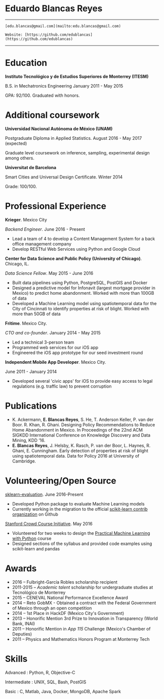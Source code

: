 
Eduardo Blancas Reyes
=====================

------------------------------------------------------------------------------
    [edu.blancas@gmail.com](mailto:edu.blancas@gmail.com)

    Website: [https://github.com/edublancas](https://github.com/edublancas)
------------------------------------------------------------------------------

Education
=========
**Instituto Tecnológico y de Estudios Superiores de Monterrey (ITESM)**

B.S. in Mechatronics Engineering                  January 2011 - May 2015

GPA: 92/100. Graduated with honors.

Additional coursework
=====================

**Universidad Nacional Autónoma de México (UNAM)**

Postgraduate Diploma in Applied Statistics. August 2016 - May 2017 (expected)

Graduate level coursework on inference, sampling, experimental design among others.

**Universitat de Barcelona**

Smart Cities and Universal Design Certificate. Winter 2014

Grade: 100/100.

Professional Experience
=======================

**Krieger**. Mexico City

*Backend Engineer*. June 2016 - Present

* Lead a team of 4 to develop a Content Management System for a back office management company
* Develop RESTful Web Services using Python and Google Cloud

**Center for Data Science and Public Policy (University of Chicago)**. Chicago, IL.

*Data Science Fellow*. May 2015 - June 2016

* Built data pipelines using Python, PostgreSQL, PostGIS and Docker
* Designed a predictive model for Infonavit (largest mortgage provider in Mexico) to predict home abandonment. Worked with more than 100GB of data
* Developed a Machine Learning model using spatiotemporal data for the City of Cincinnati to identify properties at risk of blight. Worked with more than 50GB of data


**Fritime**. Mexico City.

*CTO and co-founder*. January 2014 - May 2015

* Led a technical 3-person team
* Programmed web services for our iOS app
* Engineered the iOS app prototype for our seed investment round

**Independent Mobile App Developer**. Mexico City.

June 2011 - January 2014

* Developed several 'civic apps' for iOS to provide easy access to legal regulations (e.g. traffic law) to prevent corruption

Publications
============

-   K. Ackermann, **E. Blancas Reyes**, S. He, T. Anderson Keller, P. van der Boor. R. Khan, R. Ghani. Designing Policy Recommendations to Reduce Home Abandonment in Mexico. In Proceedings of the 22nd ACM SIGKDD International Conference on Knowledge Discovery and Data Mining, KDD ’16.
-   **E. Blancas Reyes**, J. Helsby, K. Rasch, P. van der Boor, L. Haynes, R. Ghani, E. Cunningham. Early detection of properties at risk of blight using spatiotemporal data. Data for Policy 2016 at University of Cambridge.

Volunteering/Open Source
========================

[sklearn-evaluation](https://github.com/edublancas/sklearn-evaluation).
June 2016-Present

* Developed Python package to evaluate Machine Learning models
* Currently working in the migration to the official [scikit-learn contrib organization](https://github.com/scikit-learn-contrib) on Github

 [Stanford Crowd Course Initiative](http://crowdcourse.stanford.edu/).
 May 2016

* Volunteered for two weeks to design the [Practical Machine Learning with Python](http://crowdcourse.stanford.edu/ml.html) course
* Designed sections of the syllabus and provided code examples using scikit-learn and pandas

Awards
======

-   2016 – Fulbright-García Robles scholarship recipient
-   2011-2015 – *Academic talent* scholarship for undergraduate studies at Tecnológico de Monterrey
-   2015 – CENEVAL National Performance Excellence Award
-   2014 – Reto GobMX - Obtained a contract with the Federal Government of Mexico through an open competition
-   2014 – 1st Place in HackDF (Mexico City's Government)
-   2013 – Honorific Mention 3rd Prize to Innovation in Transparency (World Bank, INAI)
-   2011 – Honorific Mention in *App 115* Challenge (Mexico's Chamber of Deputies)
-   2011 – Physics and Mathematics Honors Program at Monterrey Tech

Skills
======

Advanced
:   Python, R, Objective-C

Intermediate
:   UNIX, SQL, Bash, PostGIS

Basic
:    C, Matlab, Java, Docker, MongoDB, Apache Spark